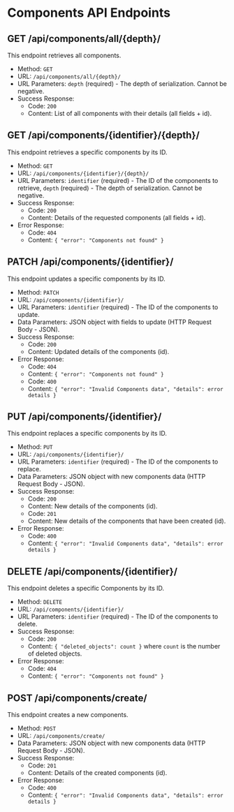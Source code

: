 # Components API Endpoints

## GET /api/components/all/{depth}/

This endpoint retrieves all components.

- Method: `GET`
- URL: `/api/components/all/{depth}/`
- URL Parameters: `depth` (required) - The depth of serialization. Cannot be negative.
- Success Response:
  - Code: `200`
  - Content: List of all components with their details (all fields + id).

## GET /api/components/{identifier}/{depth}/

This endpoint retrieves a specific components by its ID.

- Method: `GET`
- URL: `/api/components/{identifier}/{depth}/`
- URL Parameters: `identifier` (required) - The ID of the components to retrieve, `depth` (required) - The depth of serialization. Cannot be negative.
- Success Response:
  - Code: `200`
  - Content: Details of the requested components (all fields + id).
- Error Response:
  - Code: `404`
  - Content: `{ "error": "Components not found" }`

## PATCH /api/components/{identifier}/

This endpoint updates a specific components by its ID.

- Method: `PATCH`
- URL: `/api/components/{identifier}/`
- URL Parameters: `identifier` (required) - The ID of the components to update.
- Data Parameters: JSON object with fields to update (HTTP Request Body - JSON).
- Success Response:
  - Code: `200`
  - Content: Updated details of the components (id).
- Error Response:
  - Code: `404`
  - Content: `{ "error": "Components not found" }`
  - Code: `400`
  - Content: `{ "error": "Invalid Components data", "details": error details }`

## PUT /api/components/{identifier}/

This endpoint replaces a specific components by its ID.

- Method: `PUT`
- URL: `/api/components/{identifier}/`
- URL Parameters: `identifier` (required) - The ID of the components to replace.
- Data Parameters: JSON object with new components data (HTTP Request Body - JSON).
- Success Response:
  - Code: `200`
  - Content: New details of the components (id).
  - Code: `201`
  - Content: New details of the components that have been created (id).
- Error Response:
  - Code: `400`
  - Content: `{ "error": "Invalid Components data", "details": error details }`

## DELETE /api/components/{identifier}/

This endpoint deletes a specific Components by its ID.

- Method: `DELETE`
- URL: `/api/components/{identifier}/`
- URL Parameters: `identifier` (required) - The ID of the components to delete.
- Success Response:
  - Code: `200`
  - Content: `{ "deleted_objects": count }` where `count` is the number of deleted objects.
- Error Response:
  - Code: `404`
  - Content: `{ "error": "Components not found" }`

## POST /api/components/create/

This endpoint creates a new components.

- Method: `POST`
- URL: `/api/components/create/`
- Data Parameters: JSON object with new components data (HTTP Request Body - JSON).
- Success Response:
  - Code: `201`
  - Content: Details of the created components (id).
- Error Response:
  - Code: `400`
  - Content: `{ "error": "Invalid Components data", "details": error details }`